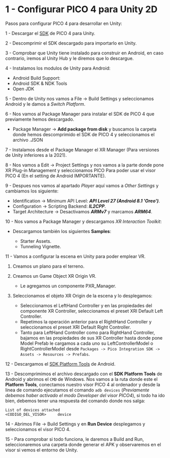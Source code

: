 # 1 - Configurar PICO 4 para Unity 2D

Pasos para configurar PICO 4 para desarrollar en Unity:

 1 - Descargar el [SDK](https://developer-global.pico-interactive.com/sdk?deviceId=1&platformId=1&itemId=12) de PICO 4 para Unity.
 
 2 - Descomprimir el SDK descargado para importarlo en Unity.

 3 - Comprobar que Unity tiene instalado para construir en Android, en caso contrario, iremos al Unity Hub y le diremos que lo descargue.

 4 - Instalamos los modulos de Unity para Android:
     
   * Android Build Support:
   * Android SDK & NDK Tools
   * Open JDK

 5 - Dentro de Unity nos vamos a File -> Build Settings y seleccionamos Android y le damos a *Switch Platform*.

 6 - Nos vamos al Package Manager para instalar el SDK de PICO 4 que previamente hemos descargado.

   * Package Manager -> **Add package from disk** y buscamos la carpeta donde hemos descomprimido el SDK de PICO 4 y seleccionamos el archivo .JSON
 
 7 - Instalamos desde el Package Manager el XR Manager (Para versiones de Unity inferiores a la 2021).
 
 8 - Nos vamos a Edit -> Project Settings y nos vamos a la parte donde pone XR Plug-in Management y seleccionamos PICO Para poder usar el visor PICO 4 (En el setting de Android IMPORTANTE).
 
 9 - Despues nos vamos al apartado *Player* aquí vamos a *Other Settings* y cambiamos los siguiente:
 
   * Identification -> Minimum API Level: **_API Level 27 (Android 8.1 'Oreo')_**.
   * Configuration -> Scripting Backend: **_IL2CPP_**.
   * Target Architecture -> Desactivamos **_ARMv7_** y marcamos **_ARM64_**.
 
 10 - Nos vamos a Package Manager y descargamos *XR Interaction Toolkit*:
  
   - Descargamos también los siguientes **Samples**:

     - Starter Assets.
     - Tunneling Vignette.

 11 - Vamos a configurar la escena en Unity para poder emplear VR.
  
   1. Creamos un plano para el terreno.
   2. Creamos un Game Object XR Origin VR.

      - Le agregamos un componente PXR_Manager.
   3. Seleccionamos el objeto XR Origin de la escena y lo desplegamos:

      - Seleccionamos el LeftHand Controller y en las propiedades del componente XR Controller, seleccionamos el preset XRI Default Left Controller.
      - Repetimos la operación anterior para el RightHand Controller y seleccionamos el preset XRI Default Right Controller.
      - Tanto para LeftHand Controller como para RightHand Controller, bajamos en las propiedades de sus XR Controller hasta donde pone Model Prefab le cargamos a cada uno su LeftControllerModel o RightControllerModel desde `Packages -> Pico Integration SDK -> Assets -> Resources -> Prefabs`.
 
 12 - Descargamos el [SDK Platform Tools](https://developer.android.com/studio/releases/platform-tools) de Android.

 13 - Descomprimimos el archivo descargado con el **SDK Platform Tools** de Android y abrimos el `CMD` de Windows. Nos vamos a la ruta donde este el **Platform Tools**, conectamos nuestro visor PICO 4 al ordenador y desde la linea de comando ejecutamos el comando `adb devices` (*Previamente debemos haber activado el modo Developer del visor PICO4*), si todo ha ido bien, debemos tener una respuesta del comando donde nos salga:

 ```
 List of devices attached
 <CODIGO_DEL_VISOR>     device
 ```

 14 - Abrimos File -> Build Settings y en **Run Device** desplegamos y seleccionamos el visor PICO 4.

 15 - Para comprobar si todo funciona, le daremos a Build and Run, seleccionaremos una carpeta donde generar el APK y observaremos en el visor si vemos el entorno de Unity.
